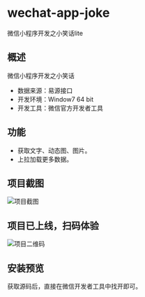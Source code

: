 # wechat-app-joke
微信小程序开发之小笑话lite
## 概述
微信小程序开发之小笑话
* 数据来源：易源接口
* 开发环境：Window7 64 bit
* 开发工具：微信官方开发者工具
## 功能
* 获取文字、动态图、图片。
* 上拉加载更多数据。
## 项目截图
![项目截图](http://www.loveyunk.com/resource/gif/wechat-app-joke.gif)
## 项目已上线，扫码体验
![项目二维码](http://www.loveyunk.com/resource/img/wechat-app-joke-code.jpg)
## 安装预览
获取源码后，直接在微信开发者工具中找开即可。
